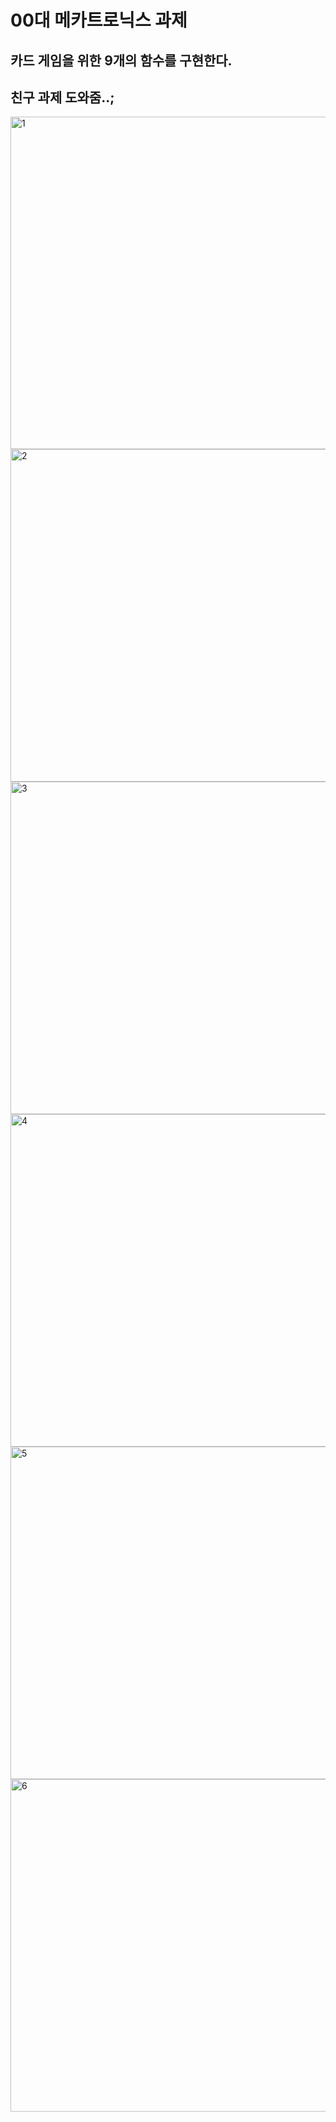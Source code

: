 # 00대 메카트로닉스 과제

## 카드 게임을 위한 9개의 함수를 구현한다.
## 친구 과제 도와줌..;

<img width="532" alt="1" src="https://user-images.githubusercontent.com/59442344/133949928-dc162d50-0c0e-4e04-bf0c-219d78e95308.png">
<img width="532" alt="2" src="https://user-images.githubusercontent.com/59442344/133949934-e3dfdf50-443a-4ed7-bfd2-6ac9cd622181.png">
<img width="532" alt="3" src="https://user-images.githubusercontent.com/59442344/133949937-aea8b9dc-79a6-4fc1-8b6b-15732957d927.png">
<img width="532" alt="4" src="https://user-images.githubusercontent.com/59442344/133949938-8cdc7a4b-684c-412f-888e-e52e4b0d5929.png">
<img width="532" alt="5" src="https://user-images.githubusercontent.com/59442344/133949939-c65f7688-722a-49f4-b67a-e50ef52a73e0.png">
<img width="532" alt="6" src="https://user-images.githubusercontent.com/59442344/133949940-ea0895c2-f5de-4804-925f-faa6d617cb9b.png">
